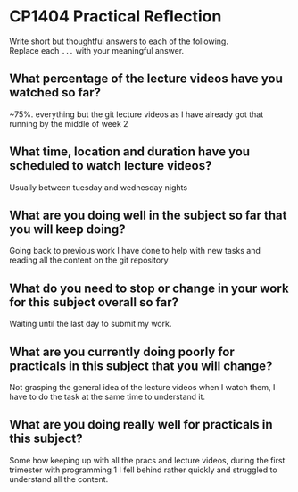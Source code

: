 # CP1404 Practical Reflection

Write short but thoughtful answers to each of the following.  
Replace each `...` with your meaningful answer.

## What percentage of the lecture videos have you watched so far?

~75%. everything but the git lecture videos as I have already got that running by the middle of week 2

## What time, location and duration have you scheduled to watch lecture videos?

Usually between tuesday and wednesday nights

## What are you doing well in the subject so far that you will keep doing?

Going back to previous work I have done to help with new tasks and reading all the content on the git repository 

## What do you need to stop or change in your work for this subject overall so far?

Waiting until the last day to submit my work.

## What are you currently doing poorly for practicals in this subject that you will change?

Not grasping the general idea of the lecture videos when I watch them, I have to do the task at the same time to understand it.

## What are you doing really well for practicals in this subject?

Some how keeping up with all the pracs and lecture videos, during the first trimester with programming 1 I fell behind rather quickly and struggled to understand all the content.
